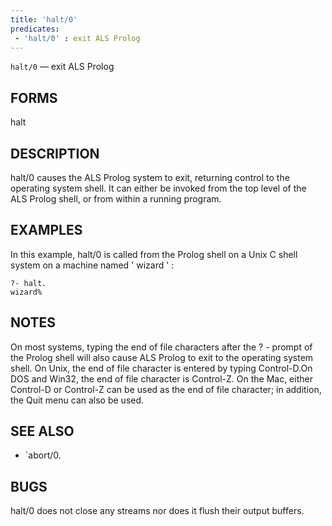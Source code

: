 ```yaml
---
title: 'halt/0'
predicates:
 - 'halt/0' : exit ALS Prolog
---
```

`halt/0` — exit ALS Prolog


## FORMS

halt


## DESCRIPTION

halt/0 causes the ALS Prolog system to exit, returning control to the operating system shell. It can either be invoked from the top level of the ALS Prolog shell, or from within a running program.


## EXAMPLES

In this example, halt/0 is called from the Prolog shell on a Unix C shell system on a machine named ' wizard ' :

```
?- halt.
wizard%
```

## NOTES

On most systems, typing the end of file characters after the ? - prompt of the Prolog shell will also cause ALS Prolog to exit to the operating system shell. On Unix, the end of file character is entered by typing Control-D.On DOS and Win32, the end of file character is Control-Z. On the Mac, either Control-D or Control-Z can be used as the end of file character; in addition, the Quit menu can also be used.


## SEE ALSO

- `abort/0.

## BUGS

halt/0 does not close any streams nor does it flush their output buffers.

